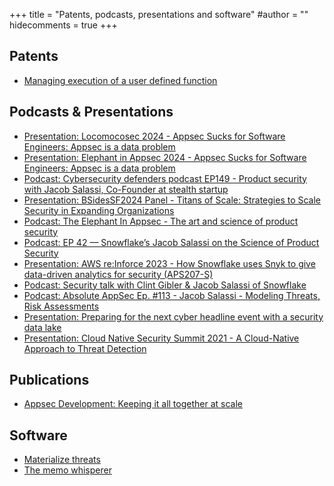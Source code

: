 +++
title = "Patents, podcasts, presentations and software"
#author = ""
hidecomments = true
+++

## Patents
* [Managing execution of a user defined function](https://patents.justia.com/patent/11295009)

## Podcasts & Presentations
* [Presentation: Locomocosec 2024 - Appsec Sucks for Software Engineers: Appsec is a data problem](https://slideslive.com/39021675/appsec-is-a-structured-data-problem-why-shifting-left-doesnt-work-asks-too-much-from-everyone)
* [Presentation: Elephant in Appsec 2024 - Appsec Sucks for Software Engineers: Appsec is a data problem](https://app.getcontrast.io/watch/the-elephant-in-appsec-track-1)
* [Podcast: Cybersecurity defenders podcast EP149 - Product security with Jacob Salassi, Co-Founder at stealth startup](https://www.youtube.com/watch?v=h_lZyrAmgiE)
* [Presentation: BSidesSF2024 Panel - Titans of Scale: Strategies to Scale Security in Expanding Organizations](https://bsidessf2024.sched.com/event/1abEM)
* [Podcast: The Elephant In Appsec - The art and science of product security](https://www.youtube.com/watch?v=j8J9q5-npIM)
* [Podcast: EP 42 — Snowflake’s Jacob Salassi on the Science of Product Security](https://tromzo.com/podcasts/snowflake-s-jacob-salassi-on-the-science-of-product-security)
* [Presentation: AWS re:Inforce 2023 - How Snowflake uses Snyk to give data-driven analytics for security (APS207-S)](https://youtu.be/8kOvrK8I5HQ?t=1046)
* [Podcast: Security talk with Clint Gibler & Jacob Salassi of Snowflake](https://www.youtube.com/watch?v=_hi51tBJGOg)
* [Podcast: Absolute AppSec Ep. #113 - Jacob Salassi - Modeling Threats, Risk Assessments](https://www.youtube.com/watch?v=LE1E0MO56LY)
* [Presentation: Preparing for the next cyber headline event with a security data lake](https://www.snowflake.com/webinar/thought-leadership/preparing-for-the-next-cyber-event-with-a-security-data-lake/)
* [Presentation: Cloud Native Security Summit 2021 - A Cloud-Native Approach to Threat Detection](https://www.brighttalk.com/webcast/18402/483304)

## Publications
* [Appsec Development: Keeping it all together at scale](https://semgrep.dev/blog/2021/appsec-development-keeping-it-all-together-at-scale#where-we’re-headed)

## Software
* [Materialize threats](https://github.com/secmerc/materialize-threats/)
* [The memo whisperer](https://github.com/secmerc/the-memo-whisperer)